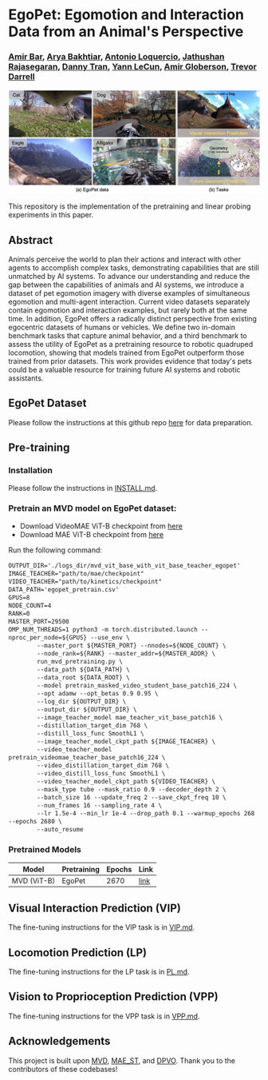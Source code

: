 # EgoPet: Egomotion and Interaction Data from an Animal's Perspective
### [Amir Bar](https://amirbar.net), [Arya Bakhtiar](), [Antonio Loquercio](https://antonilo.github.io/), [Jathushan Rajasegaran](https://people.eecs.berkeley.edu/~jathushan/), [Danny Tran](), [Yann LeCun](https://yann.lecun.com/), [Amir Globerson](http://www.cs.tau.ac.il/~gamir/), [Trevor Darrell](https://people.eecs.berkeley.edu/~trevor/)
<p align="center">
  <img src="images/teaser.png" width="750">
</p>

This repository is the implementation of the pretraining and linear probing experiments in this paper.

## Abstract
Animals perceive the world to plan their actions and interact with other agents to accomplish complex tasks, demonstrating capabilities that are still unmatched by AI systems. To advance our understanding and reduce the gap between the capabilities of animals and AI systems, we introduce a dataset of pet egomotion imagery with diverse examples of simultaneous egomotion and multi-agent interaction. Current video datasets separately contain egomotion and interaction examples, but rarely both at the same time. In addition, EgoPet offers a radically distinct perspective from existing egocentric datasets of humans or vehicles.  We define two in-domain benchmark tasks that capture animal behavior, and a third benchmark to assess the utility of EgoPet as a pretraining resource to robotic quadruped locomotion, showing that models trained from EgoPet outperform those trained from prior datasets. This work provides evidence that today's pets could be a valuable resource for training future AI systems and robotic assistants.

## EgoPet Dataset
Please follow the instructions at this github repo [here](https://github.com/bakhtiararya/EgoPet_dataset_download) for data preparation.

## Pre-training
### Installation
Please follow the instructions in [INSTALL.md](INSTALL.md).

### Pretrain an MVD model on EgoPet dataset:
* Download VideoMAE ViT-B checkpoint from [here](https://drive.google.com/file/d/1tEhLyskjb755TJ65ptsrafUG2llSwQE1/view)
* Download MAE ViT-B checkpoint from [here](https://dl.fbaipublicfiles.com/mae/pretrain/mae_pretrain_vit_base.pth)

Run the following command:
```
OUTPUT_DIR='./logs_dir/mvd_vit_base_with_vit_base_teacher_egopet'
IMAGE_TEACHER="path/to/mae/checkpoint"
VIDEO_TEACHER="path/to/kinetics/checkpoint"
DATA_PATH='egopet_pretrain.csv'
GPUS=8
NODE_COUNT=4
RANK=0
MASTER_PORT=29500
OMP_NUM_THREADS=1 python3 -m torch.distributed.launch --nproc_per_node=${GPUS} --use_env \
        --master_port ${MASTER_PORT} --nnodes=${NODE_COUNT} \
        --node_rank=${RANK} --master_addr=${MASTER_ADDR} \
        run_mvd_pretraining.py \
        --data_path ${DATA_PATH} \
        --data_root ${DATA_ROOT} \
        --model pretrain_masked_video_student_base_patch16_224 \
        --opt adamw --opt_betas 0.9 0.95 \
        --log_dir ${OUTPUT_DIR} \
        --output_dir ${OUTPUT_DIR} \
        --image_teacher_model mae_teacher_vit_base_patch16 \
        --distillation_target_dim 768 \
        --distill_loss_func SmoothL1 \
        --image_teacher_model_ckpt_path ${IMAGE_TEACHER} \
        --video_teacher_model pretrain_videomae_teacher_base_patch16_224 \
        --video_distillation_target_dim 768 \
        --video_distill_loss_func SmoothL1 \
        --video_teacher_model_ckpt_path ${VIDEO_TEACHER} \
        --mask_type tube --mask_ratio 0.9 --decoder_depth 2 \
        --batch_size 16 --update_freq 2 --save_ckpt_freq 10 \
        --num_frames 16 --sampling_rate 4 \
        --lr 1.5e-4 --min_lr 1e-4 --drop_path 0.1 --warmup_epochs 268 --epochs 2680 \
        --auto_resume
```

### Pretrained Models
| Model             | Pretraining | Epochs | Link |
|-------------------|-------------|--------|------|
| MVD (ViT-B) | EgoPet    | 2670   |   [link](https://drive.google.com/file/d/1_Ky73DpjvSh5k4g-xhWE6QTndRlfUTHp/view?usp=sharing)   |

## Visual Interaction Prediction (VIP)

The fine-tuning instructions for the VIP task is in [VIP.md](VIP.md).

## Locomotion Prediction (LP)

The fine-tuning instructions for the LP task is in [PL.md](PL.md).

## Vision to Proprioception Prediction (VPP)

The fine-tuning instructions for the VPP task is in [VPP.md](VPP.md).

## Acknowledgements

This project is built upon [MVD](https://github.com/ruiwang2021/mvd/tree/main), [MAE_ST](https://github.com/facebookresearch/mae_st), and [DPVO](https://github.com/princeton-vl/DPVO). Thank you to the contributors of these codebases!